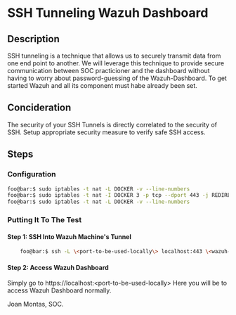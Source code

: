 # SSH Tunneling Wazuh Dashboard
## Description
SSH tunneling is a technique that allows us to securely transmit data
from one end point to another.
We will leverage this technique to provide secure communication between SOC 
practicioner and the dashboard without having to worry about password-guessing of the
Wazuh-Dashboard. To get started Wazuh and all its component must habe already been set.

## Concideration
The security of your SSH Tunnels is directly correlated to the security of SSH.
Setup appropriate security measure to verify safe SSH access.

## Steps
### Configuration
```.bash
foo@bar:$ sudo iptables -t nat -L DOCKER -v --line-numbers
foo@bar:$ sudo iptables -t nat -I DOCKER 3 -p tcp --dport 443 -j REDIRECT --to-port 9999
foo@bar:$ sudo iptables -t nat -L DOCKER -v --line-numbers
```
### Putting It To The Test
#### Step 1: SSH Into Wazuh Machine's Tunnel
```.bash 
    foo@bar:$ ssh -L \<port-to-be-used-locally\> localhost:443 \<wazuh-machine-ip\> -p \<port-to-be-used-in-wazuh-machine\>
```
#### Step 2: Access Wazuh Dashboard
Simply go to https://localhost:\<port-to-be-used-locally\>
Here you will be to access Wazuh Dashboard normally.

Joan Montas, SOC.